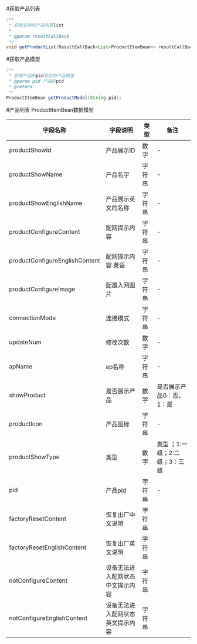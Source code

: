 #获取产品列表

```java
/**
 * 获取支持的产品列表list
 *
 * @param resultCallBack
 */
void getProductList(ResultCallBack<List<ProductItemBean>> resultCallBack);
```

#获取产品模型
```java
/**
 * 获取产品的pid对应的产品模型
 * @param pid 产品的pid
 * @return
 */
ProductItemBean getProductModel(String pid);
```



#产品列表 ProductItemBean数据模型

| 字段名称                           | 字段说明             | 类型  | 备注                 |
|--------------------------------|------------------|-----|--------------------|
| productShowId                  | 产品展示ID           | 数字  | \-                 |
| productShowName                | 产品名字             | 字符串 | \-                 |
| productShowEnglishName         | 产品展示英文的名称        | 字符串 | \-                 |
| productConfigureContent        | 配网提示内容           | 字符串 | \-                 |
| productConfigureEnglishContent | 配网提示内容 英语        | 字符串 | \-                 |
| productConfigureImage          | 配置入网图片           | 字符串 | \-                 |
| connectionMode                 | 连接模式             | 字符串 | \-                 |
| updateNum                      | 修改次数             | 数字  | \-                 |
| apName                         | ap名称             | 字符串 | \-                 |
| showProduct                    | 是否展示产品           | 数字  | 是否展示产品0：否，1：是      |
| productIcon                    | 产品图标             | 字符串 | \-                 |
| productShowType                | 类型               | 数字  | 类型 ；1:一级；2:二级；3：三级 |
| pid                            | 产品pid            | 字符串 | \-                 |
| factoryResetContent            | 恢复出厂中文说明         | 字符串 |             |
| factoryResetEnglishContent     | 恢复出厂英文说明         | 字符串 |             |
| notConfigureContent            | 设备无法进入配网状态中文提示内容 | 字符串 |             |
| notConfigureEnglishContent     | 设备无法进入配网状态英文提示内容 | 字符串 |             |
